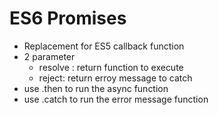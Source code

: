 # ES6 Promises
  * Replacement for ES5 callback function
  * 2 parameter
    * resolve : return function to execute
    * reject: return erroy message to catch
  * use .then to run the async function
  * use .catch to run the error message function      